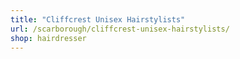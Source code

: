 ```yaml
---
title: "Cliffcrest Unisex Hairstylists"
url: /scarborough/cliffcrest-unisex-hairstylists/
shop: hairdresser
---
```

